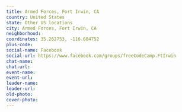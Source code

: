 ```yaml
---
title: Armed Forces, Fort Irwin, CA
country: United States
state: Other US locations
city: Armed Forces, Fort Irwin, CA
neighborhood: 
coordinates: 35.262753, -116.684752
plus-code:
social-name: Facebook
social-url: https://www.facebook.com/groups/freeCodeCamp.FtIrwin
chat-name:
chat-url:
event-name:
event-url:
leader-name:
leader-url:
old-photo: 
cover-photo:
---
```

